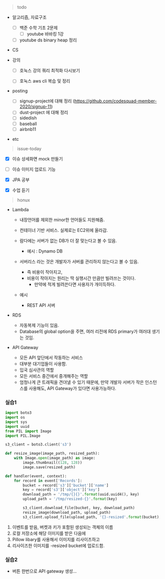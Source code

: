 >  todo

- 알고리즘, 자료구조

  - [ ] 백준 수학 기초 2문제
    - [ ] youtube 바바킹 1강
  - [ ] youtube ds binary heap 정리
- CS
- 강의
  - [ ] 호눅스 강의 쿼리 최적화 다시보기
  - [ ] 호눅스 aws cli 복습 및 정리



- posting

  - [ ] signup-project에 대해 정리 (https://github.com/codesquad-member-2020/signup-11)
  - [ ] dust-project 에 대해 정리
  - [ ] sidedish
  - [ ] baseball
  - [ ] airbnb11
- etc



> issue-today

- [x] 이슈 상세화면 mock 만들기
- [ ] 이슈 이미지 업로드 기능
- [x] JPA 공부
- [x] 수업 듣기



> honux

- Lambda

  - 내장언어를 제외한 minor한 언어들도 지원해줌.
  - 컨테이너 기반 서비스. 실제로는 EC2위에 올라감.
  - 람다에는 서버가 없는 DB가 더 잘 맞는다고 볼 수 있음.
    - 예시 : Dynamo DB

  - 서버리스 라는 것은 개발자가 서버를 관리하지 않는다고 볼 수 있음.
    - 즉 비용이 작아지고,
    - 비용이 작아지는 원리는 딱 실행시간 만큼만 빌려쓰는 것이다.
      - 만약에 적게 빌려쓴다면 사용자가 개이득하다.
  - 예시
    - REST API 서버



- RDS
  - 자동복제 기능이 있음.
  - Database의 global option을 주면, 여러 리전에 RDS primary가 여러대 생기는 것임.



- API Gateway
  - 모든 API 앞단에서 작동하는 서비스
  - 대부분 대기업들이 사용함.
  - 입국 심사관의 역할
  - 모든 서비스 중간에서 중개해주는 역할
  - 엄청나게 큰 트래픽을 견뎌낼 수 있기 때문에, 만약 개발자 서버가 작은 인스턴스를 사용해도, API Gateway가 있다면 사용가능하다.





### 실습1

```python
import boto3
import os
import sys
import uuid
from PIL import Image
import PIL.Image

s3_client = boto3.client('s3')

def resize_image(image_path, resized_path):
    with Image.open(image_path) as image:
        image.thumbnail((128, 128))
        image.save(resized_path)

def handler(event, context):
    for record in event['Records']:
        bucket = record['s3']['bucket']['name']
        key = record['s3']['object']['key']
        download_path = '/tmp/{}{}'.format(uuid.uuid4(), key)
        upload_path = '/tmp/resized-{}'.format(key)

        s3_client.download_file(bucket, key, download_path)
        resize_image(download_path, upload_path)
        s3_client.upload_file(upload_path, '{}-resized'.format(bucket), key)
```

1. 이벤트를 받음, 버켓과 키가 포함된 생성되는 객체의 이름 
2. 로컬 저장소에 해당 이미지를 받은 다음에
3. Pillow libary를 사용해서 이미지를 리사이즈하고
4. 리사이즈한 이미지를 -resized bucket에 업로드함.



### 실습2

- 버튼 한번으로 API gateway 생성...